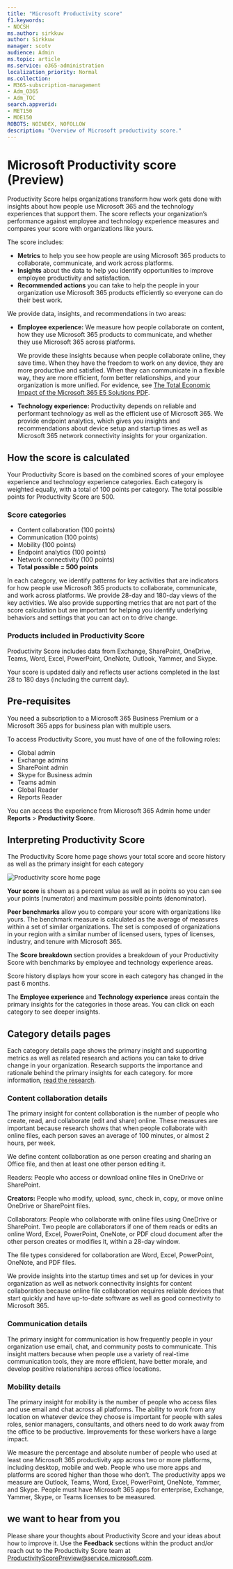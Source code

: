 ```yaml
---
title: "Microsoft Productivity score"
f1.keywords:
- NOCSH
ms.author: sirkkuw
author: Sirkkuw
manager: scotv
audience: Admin
ms.topic: article
ms.service: o365-administration
localization_priority: Normal
ms.collection: 
- M365-subscription-management 
- Adm_O365
- Adm_TOC
search.appverid:
- MET150
- MOE150
ROBOTS: NOINDEX, NOFOLLOW
description: "Overview of Microsoft productivity score."
---
```


# Microsoft Productivity score (Preview)

Productivity Score helps organizations transform how work gets done with insights about how people use Microsoft 365 and the technology experiences that support them. The score reflects your organization’s performance against employee and technology experience measures and compares your score with organizations like yours.

The score includes:

- **Metrics** to help you see how people are using Microsoft 365 products to collaborate, communicate, and work across platforms.
- **Insights** about the data to help you identify opportunities to improve employee productivity and satisfaction.
- **Recommended actions** you can take to help the people in your organization use Microsoft 365 products efficiently so everyone can do their best work.

We provide data, insights, and recommendations in two areas: 

- **Employee experience:** We measure how people collaborate on content, how they use Microsoft 365 products to communicate, and whether they use Microsoft 365 across platforms. 

    We provide these insights because when people collaborate online, they save time. When they have the freedom to work on any device, they are more productive and satisfied. When they can communicate in a flexible way, they are more efficient, form better relationships, and your organization is more unified. For evidence, see [The Total Economic Impact of the Microsoft 365 E5 Solutions PDF](https://vc2prod.blob.core.windows.net/vc-resources/TEIStudies/TEI%20of%20Microsoft%20365%20E5%20-%20Oct%202018.pdf).

- **Technology experience:** Productivity depends on reliable and performant technology as well as the efficient use of Microsoft 365. We provide endpoint analytics, which gives you insights and recommendations about device setup and startup times as well as Microsoft 365 network connectivity insights for your organization.
  

## How the score is calculated

Your Productivity Score is based on the combined scores of your employee experience and technology experience categories. Each category is weighted equally, with a total of 100 points per category. The total possible points for Productivity Score are 500.

### Score categories 

- Content collaboration (100 points)
- Communication (100 points)
- Mobility (100 points)
- Endpoint analytics (100 points)
- Network connectivity (100 points)
- **Total possible = 500 points**
 
 In each category, we identify patterns for key activities that are indicators for how people use Microsoft 365 products to collaborate, communicate, and work across platforms. We provide 28-day and 180-day views of the key activities. We also provide supporting metrics that are not part of the score calculation but are important for helping you identify underlying behaviors and settings that you can act on to drive change.

### Products included in Productivity Score 

Productivity Score includes data from Exchange, SharePoint, OneDrive, Teams, Word, Excel, PowerPoint, OneNote, Outlook, Yammer, and Skype.

Your score is updated daily and reflects user actions completed in the last 28 to 180 days (including the current day).


## Pre-requisites 

You need a subscription to a Microsoft 365 Business Premium or a Microsoft 365 apps for business plan with multiple  users. 

To access Productivity Score, you must have of one of the following roles: 

- Global admin 
- Exchange admins
- SharePoint admin 
- Skype for Business admin 
- Teams admin 
- Global Reader 
- Reports Reader 

You can access the experience from Microsoft 365 Admin home under **Reports** > **Productivity Score**.

## Interpreting Productivity Score 

The Productivity Score home page shows your total score and score history as well as the primary insight for each category

![Productivity score home page](../../media/pslanding.png)

**Your score** is shown as a percent value as well as in points so you can see your points (numerator) and maximum possible points (denominator).

**Peer benchmarks** allow you to compare your score with organizations like yours. The benchmark measure is calculated as the average of measures within a set of similar organizations. The set is composed of organizations in your region with a similar number of licensed users, types of licenses, industry, and tenure with Microsoft 365. 

The **Score breakdown** section provides a breakdown of your Productivity Score with benchmarks by employee and technology experience areas.

Score history displays how your score in each category has changed in the past 6 months.

The **Employee experience** and **Technology experience** areas contain the primary insights for the categories in those areas. You can click on each category to see deeper insights.

## Category details pages

Each category details page shows the primary insight and supporting metrics as well as related research and actions you can take to drive change in your organization. Research supports the importance and rationale behind the primary insights for each category. for more information, [read the research](https://vc2prod.blob.core.windows.net/vc-resources/TEIStudies/TEI%20of%20Microsoft%20365%20E5%20-%20Oct%202018.pdf).

### Content collaboration details

The primary insight for content collaboration is the number of people who create, read, and collaborate (edit and share) online. These measures are important because research shows that when people collaborate with online files, each person saves an average of 100 minutes, or almost 2 hours, per week.

We define content collaboration as one person creating and sharing an Office file, and then at least one other person editing it. 

Readers: People who access or download online files in OneDrive or SharePoint.

**Creators:** People who modify, upload, sync, check in, copy, or move online OneDrive or SharePoint files.

Collaborators: People who collaborate with online files  using OneDrive or SharePoint. Two people are collaborators if one of them reads or edits an online Word, Excel, PowerPoint, OneNote, or PDF cloud document after the other person creates or modifies it, within a 28-day window.

The file types considered for collaboration are Word, Excel, PowerPoint, OneNote, and PDF files.

We provide insights into the startup times and set up for devices in your organization as well as network connectivity insights for content collaboration because online file collaboration requires reliable devices that start quickly and have up-to-date software as well as good connectivity to Microsoft 365.

### Communication details

The primary insight for communication is how frequently people in your organization use email, chat, and community posts to communicate. This insight matters because when people use a variety of real-time communication tools, they are more efficient, have better morale, and develop positive relationships across office locations.

### Mobility details

The primary insight for mobility is the number of people who access files and use email and chat across all platforms. The ability to work from any location on whatever device they choose is important for people with sales roles, senior managers, consultants, and others need to do work away from the office to be productive. Improvements for these workers have a large impact. 

We measure the percentage and absolute number of people who used at least one Microsoft 365 productivity app across two or more platforms, including desktop, mobile and web. People who use more apps and platforms are scored higher than those who don’t. The productivity apps we measure are Outlook, Teams, Word, Excel, PowerPoint, OneNote, Yammer, and Skype. People must have Microsoft 365 apps for enterprise, Exchange, Yammer, Skype, or Teams licenses to be measured. 

## we want to hear from you

Please share your thoughts about Productivity Score and your ideas about how to improve it. Use the **Feedback** sections within the product and/or reach out to the Productivity Score team at ProductivityScorePreview@service.microsoft.com.